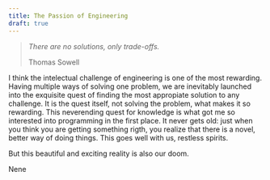 ```yaml
---
title: The Passion of Engineering
draft: true
---
```


> *There are no solutions, only trade-offs.*
>  
> Thomas Sowell

I think the intelectual challenge of engineering is one of the most rewarding. Having multiple ways of solving one problem, we are inevitably launched into the exquisite quest of finding the most appropiate solution to any challenge. It is the quest itself, not solving the problem, what makes it so rewarding. This neverending quest for knowledge is what got me so interested into programming in the first place. It never gets old: just when you think you are getting something rigth, you realize that there is a novel, better way of doing things. This goes well with us, restless spirits.

But this beautiful and exciting reality is also our doom.

Nene